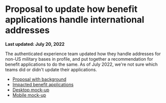 # Proposal to update how benefit applications handle international addresses
**Last updated: July 20, 2022**

The authenticated experience team updated how they handle addresses for non-US military bases in profile, and put together a recommendation for benefit applications to do the same. As of July 2022, we're not sure which teams did or didn't update their applications.

- [Proposal with background](https://github.com/department-of-veterans-affairs/va.gov-team/blob/master/products/identity-personalization/profile/contact-information/apo-fpo-dpo/benefit%20application%20update%20proposal.md)
- [Impacted benefit applications](https://github.com/department-of-veterans-affairs/va.gov-team/blob/master/products/identity-personalization/profile/contact-information/apo-fpo-dpo/benefits-applciations-list.md)
- [Desktop mock-up](https://www.sketch.com/s/59857eb5-d9f9-4145-99d3-d9a1de2d0655/a/L0gEz3L)
- [Mobile mock-up](https://www.sketch.com/s/59857eb5-d9f9-4145-99d3-d9a1de2d0655/a/R1vgV1y)
